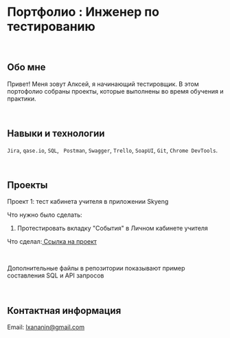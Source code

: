 # Портфолио : Инженер по тестированию

<br>

## Обо мне

Привет! Меня зовут Алксей, я начинающий тестировщик. 
В этом портофолио собраны проекты, которые выполнены во время обучения и практики.

<br>

## Навыки и технологии
``Jira``, ``qase.io``, ``SQL``, `` Postman``, ``Swagger``, ``Trello``,
``SoapUI``, ``Git``, ``Chrome DevTools``.

<br>

## Проекты
<p> Проект 1: тест кабинета учителя в приложении Skyeng</p>
<p>Что нужно было сделать:</p>
<ol>
  <li>Протестировать вкладку "События" в Личном кабинете учителя</li>
</ol>

<p>Что сделал:<a href="https://lxananin.atlassian.net/wiki/spaces/~5e22dcc35523db0ca66befd7/pages/4947969/1-+2-"> Ссылка на проект </a></p>

<br>

<p>Дополнительные файлы в репозитории показывают пример составления SQL и API запросов</p>

<br>

## Контактная информация
Email: <lxananin@gmail.com>


